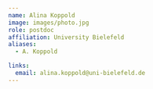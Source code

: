 ```yaml
---
name: Alina Koppold
image: images/photo.jpg
role: postdoc
affiliation: University Bielefeld
aliases:
  - A. Koppold

links:
  email: alina.koppold@uni-bielefeld.de
---
```


